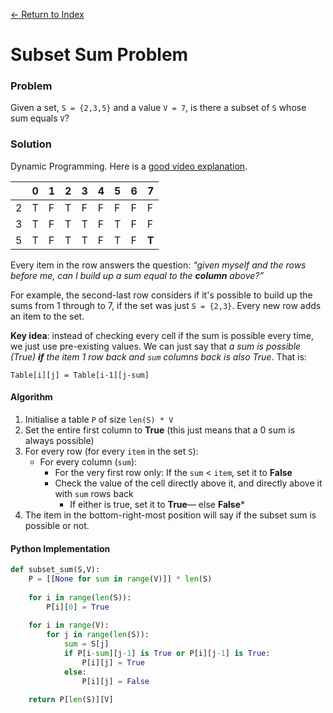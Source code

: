 [← Return to Index](https://github.com/cjmlgrto/fit2004-notes)

# Subset Sum Problem

### Problem

Given a set, `S = {2,3,5}` and a value `V = 7`, is there a subset of `S` whose sum equals `V`?

### Solution

Dynamic Programming. Here is a [good video explanation](https://www.youtube.com/watch?v=s6FhG--P7z0).

|   | 0 | 1 | 2 | 3 | 4 | 5 | 6 | 7 |
|---|---|---|---|---|---|---|---|---|
| 2 | T | F | T | F | F | F | F | F |
| 3 | T | F | T | T | F | T | F | F |
| 5 | T | F | T | T | F | T | F | **T** |

Every item in the row answers the question: _“given myself and the rows before me, can I build up a sum equal to the **column** above?”_

For example, the second-last row considers if it's possible to build up the sums from 1 through to 7, if the set was just `S = {2,3}`. Every new row adds an item to the set.

**Key idea**: instead of checking every cell if the sum is possible every time, we just use pre-existing values. We can just say that _a sum is possible (True) **if** the item 1 row back and `sum` columns back is also True_. That is:

`Table[i][j] = Table[i-1][j-sum]`


#### Algorithm

1. Initialise a table `P` of size `len(S) * V`
2. Set the entire first column to **True** (this just means that a 0 sum is always possible)
3. For every row (for every `item` in the set `S`):
	- For every column (`sum`):
		- For the very first row only: If the `sum` < `item`, set it to **False**
		- Check the value of the cell directly above it, and directly above it with `sum` rows back
			- If either is true, set it to **True**— else **False***
4. The item in the bottom-right-most position will say if the subset sum is possible or not.

#### Python Implementation

```python
def subset_sum(S,V):
	P = [[None for sum in range(V)]] * len(S)
	
	for i in range(len(S)):
		P[i][0] = True
		
	for i in range(V):
		for j in range(len(S)):
			sum = S[j]
			if P[i-sum][j-1] is True or P[i][j-1] is True:
				P[i][j] = True
			else:
				P[i][j] = False
				
	return P[len(S)][V]
```